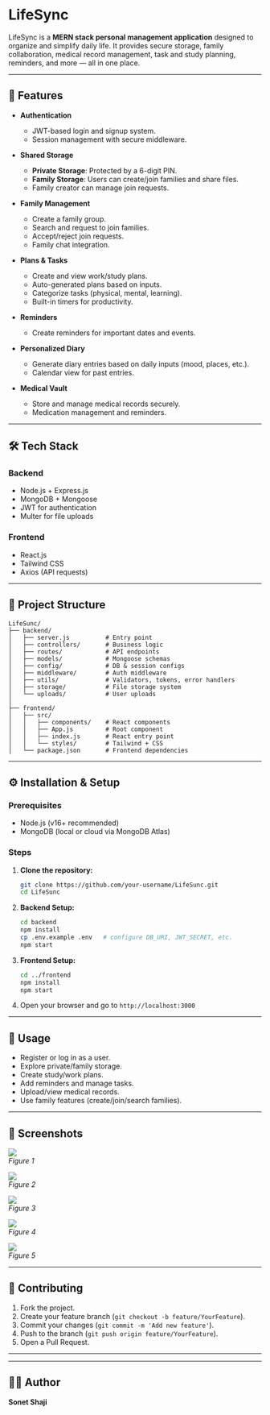 # LifeSync

LifeSync is a **MERN stack personal management application** designed to organize and simplify daily life. It provides secure storage, family collaboration, medical record management, task and study planning, reminders, and more — all in one place.

---

## 🚀 Features

* **Authentication**

  * JWT-based login and signup system.
  * Session management with secure middleware.

* **Shared Storage**

  * **Private Storage**: Protected by a 6-digit PIN.
  * **Family Storage**: Users can create/join families and share files.
  * Family creator can manage join requests.

* **Family Management**

  * Create a family group.
  * Search and request to join families.
  * Accept/reject join requests.
  * Family chat integration.

* **Plans & Tasks**

  * Create and view work/study plans.
  * Auto-generated plans based on inputs.
  * Categorize tasks (physical, mental, learning).
  * Built-in timers for productivity.

* **Reminders**

  * Create reminders for important dates and events.

* **Personalized Diary**

  * Generate diary entries based on daily inputs (mood, places, etc.).
  * Calendar view for past entries.

* **Medical Vault**

  * Store and manage medical records securely.
  * Medication management and reminders.

---

## 🛠️ Tech Stack

### Backend

* Node.js + Express.js
* MongoDB + Mongoose
* JWT for authentication
* Multer for file uploads

### Frontend

* React.js
* Tailwind CSS
* Axios (API requests)

---

## 📂 Project Structure

```
LifeSunc/
├── backend/
│   ├── server.js          # Entry point
│   ├── controllers/       # Business logic
│   ├── routes/            # API endpoints
│   ├── models/            # Mongoose schemas
│   ├── config/            # DB & session configs
│   ├── middleware/        # Auth middleware
│   ├── utils/             # Validators, tokens, error handlers
│   ├── storage/           # File storage system
│   └── uploads/           # User uploads
│
├── frontend/
│   ├── src/
│   │   ├── components/    # React components
│   │   ├── App.js         # Root component
│   │   ├── index.js       # React entry point
│   │   └── styles/        # Tailwind + CSS
│   └── package.json       # Frontend dependencies
```

---

## ⚙️ Installation & Setup

### Prerequisites

* Node.js (v16+ recommended)
* MongoDB (local or cloud via MongoDB Atlas)

### Steps

1. **Clone the repository:**

   ```bash
   git clone https://github.com/your-username/LifeSunc.git
   cd LifeSunc
   ```

2. **Backend Setup:**

   ```bash
   cd backend
   npm install
   cp .env.example .env   # configure DB_URI, JWT_SECRET, etc.
   npm start
   ```

3. **Frontend Setup:**

   ```bash
   cd ../frontend
   npm install
   npm start
   ```

4. Open your browser and go to `http://localhost:3000`

---

## 📌 Usage

* Register or log in as a user.
* Explore private/family storage.
* Create study/work plans.
* Add reminders and manage tasks.
* Upload/view medical records.
* Use family features (create/join/search families).

---

## 📸 Screenshots
![](frontend/images/Image1.png)  
*Figure 1*

![](frontend/images/image.png)  
*Figure 2*

![](frontend/images/image2.png)  
*Figure 3*

![](frontend/images/image3.png)  
*Figure 4*

![](frontend/images/image4.png)  
*Figure 5*

---

## 🤝 Contributing

1. Fork the project.
2. Create your feature branch (`git checkout -b feature/YourFeature`).
3. Commit your changes (`git commit -m 'Add new feature'`).
4. Push to the branch (`git push origin feature/YourFeature`).
5. Open a Pull Request.

---


---

## 👩‍💻 Author

**Sonet Shaji**
